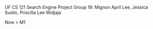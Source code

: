 UF CS 121 Search Engine Project
Group 19: Mignon April Lee, Jessica Susilo, Priscilla Lee Widjaja

Now > M1

